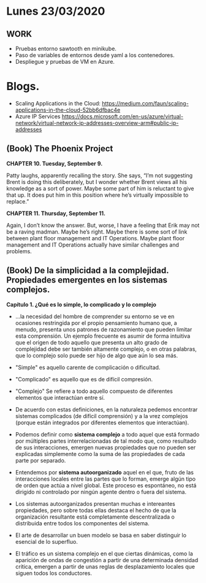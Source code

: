 # Lunes 23/03/2020

## WORK

- Pruebas entorno sawtooth en minikube.
- Paso de variables de entornos desde yaml a los contenedores.
- Despliegue y pruebas de VM en Azure.

  

# Blogs.

- Scaling Applications in the Cloud:  https://medium.com/faun/scaling-applications-in-the-cloud-52bb6dfbac4e  
- Azure IP Services https://docs.microsoft.com/en-us/azure/virtual-network/virtual-network-ip-addresses-overview-arm#public-ip-addresses


## (Book) The Phoenix Project

**CHAPTER 10. Tuesday, September 9.**

Patty laughs, apparently recalling the story. She says, “I’m not suggesting Brent is doing this deliberately, but I wonder whether Brent views all his knowledge as a sort of power. Maybe some part of him is reluctant to give that up. It does put him in this position where he’s virtually impossible to replace.”


**CHAPTER 11. Thursday, September 11.**

Again, I don’t know the answer. But, worse, I have a feeling that Erik may not be a raving madman. Maybe he’s right. Maybe there is some sort of link between plant floor management and IT Operations. Maybe
plant floor management and IT Operations actually have similar challenges and problems.



## (Book) De la simplicidad a la complejidad. Propiedades emergentes en los sistemas complejos.

**Capítulo 1. ¿Qué es lo simple, lo complicado y lo complejo**

- ...la necesidad del hombre de comprender su entorno se ve en ocasiones restringida por el propio pensamiento humano que, a menudo, presenta unos patrones de razonamiento que pueden limitar esta comprensión. Un ejemplo frecuente es asumir de forma intuitiva que el origen de todo aquello que presenta un alto grado de complejidad debe ser también altamente complejo, o en otras palabras, que lo complejo solo puede ser hijo de algo que aún lo sea más.

- "Simple" es aquello carente de complicación o dificultad.
- "Complicado" es aquello que es de difícil compresión.
- "Complejo" Se refiere a todo aquello compuesto de diferentes elementos que interactúan entre sí.

- De acuerdo con estas definiciones, en la naturaleza pedemos encontrar sistemas complicados (de difícil comprensión) y a la vrez complejos (porque están integrados por diferentes elementos que interactúan).
- Podemos definir como **sistema complejo** a todo aquel que está formado por múltiples partes interrelacionadas de tal modo que, como resultado de sus interacciones, emergen nuevas propiedades que no pueden ser explicadas simplemente como la suma de las propiedades de cada parte por separado.
- Entendemos por **sistema autoorganizado** aquel en el que, fruto de las interacciones locales entre las partes que lo forman, emerge algún tipo de orden que actúa a nivel global. Este proceso es espontáneo, no está dirigido ni controlado por ningún agente dentro o fuera del sistema.
- Los sistemas autoorganizados presentan muchas e intereantes propiedades, pero sobre todas ellas destaca el hecho de que la organización resultante está completamente descentralizada o distribuida entre todos los componentes del sistema.
- El arte de desarrollar un buen modelo se basa en saber distinguir lo esencial de lo superfluo.
- El tráfico es un sistema complejo en el que ciertas dinámicas, como la aparición de ondas de congestión a partir de una determinada densidad crítica, emergen a partir de unas reglas de desplazamiento locales que siguen todos los conductores.
